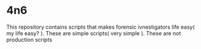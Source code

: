 # 4n6
This repository contains scripts that makes forensic ivnestigators life easy( my life easy? ). These are simple scripts( very simple ). These are not production scripts


